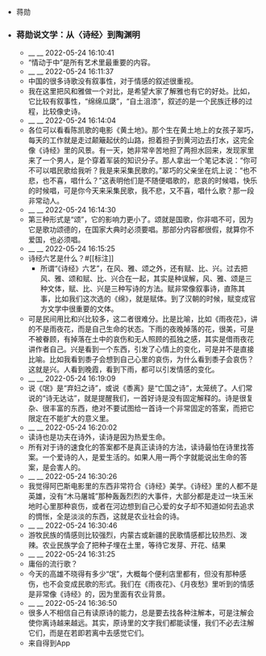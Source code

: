 - 蒋勋
- ### 蒋勋说文学：从〈诗经〉到陶渊明
    - __ __ 2022-05-24 16:10:41
    - “情动于中”是所有艺术里最重要的内容。
    - __ __ 2022-05-24 16:11:37
    - 中国的很多诗歌没有叙事性，对于情感的叙述很重视。
    - 我在这里把风和雅做一个对比，是希望大家了解雅也有它的好处。比如，它比较有叙事性，“绵绵瓜瓞”，“自土沮漆”，叙述的是一个民族迁移的过程，比较像史诗。
    - __ __ 2022-05-24 16:14:04
    - 各位可以看看陈凯歌的电影《黄土地》。那个生在黄土地上的女孩子翠巧，每天的工作就是走过颠簸起伏的山路，担着担子到黄河边去打水，这完全像《诗经》里的风景。有一天，她非常辛苦地担了两担水回来，发现家里来了一个男人，是个穿着军装的知识分子。那人拿出一个笔记本说：“你可不可以唱民歌给我听？我是来采集民歌的。”翠巧的父亲坐在炕上说：“也不悲，也不喜，唱什么？”这表明他们是不随便唱歌的，悲哀的时候唱，快乐的时候唱，可是你今天来采集民歌，我不悲，又不喜，唱什么歌？那一段非常动人。
    - __ __ 2022-05-24 16:14:30
    - 第三种形式是“颂”，它的影响力更小了。颂就是国歌，你非唱不可，因为它是歌功颂德的，在国家大典时必须要唱。那部分内容都很假，就算你不爱国，也必须唱。
    - __ __ 2022-05-24 16:15:25
    - 诗经六艺是什么？#[[标注]]
        - 所谓“《诗经》六艺”，在风、雅、颂之外，还有赋、比、兴。过去把风、雅、颂和赋、比、兴合在一起，其实是种误解，风、雅、颂是三种文体，赋、比、兴是三种写诗的方法。赋非常像叙事诗，直陈其事，比如我们这次选的《绵》，就是赋体。到了汉朝的时候，赋变成官方文学中很重要的文体。
    - 可是民间用比和兴比较多，这二者很难分。比是比喻，比如《雨夜花》，讲的不是雨夜花，而是自己生命的状态。下雨的夜晚掉落的花，很美，可是不被眷顾，有掉落在土中的哀伤和无人照顾的孤独之感，其实是借雨夜花讲作者自己。兴是看到一个东西，引发了心情上的变化，可是并不是直接比喻。比如我看到黍子会想到自己心里的哀伤，为什么看到黍子会哀伤？这就是兴。人看到晚霞，看到下雨，都可以引发情感的变化。
    - __ __ 2022-05-24 16:19:09
    - 说《氓》是“弃妇之诗”，或说《黍离》是“亡国之诗”，太笼统了。人们常说的“诗无达诂”，就是提醒我们，一首好诗是没有固定解释的。诗是很复杂、很丰富的东西，绝对不要试图给一首诗一个非常固定的答案，而把它限定在不能扩大的意义里。
    - __ __ 2022-05-24 16:20:02
    - 读诗也是功夫在诗外，读诗是因为热爱生命。
    - 所有对于诗的速食化的答案都不是真正读诗的方法，读诗最怕在诗里找答案。一个爱诗的人，是爱生活的。如果人用一两个字就能说出生命的答案，是会害人的。
    - __ __ 2022-05-24 16:30:26
    - 我觉得阿巴斯电影里的东西非常符合《诗经》美学。《诗经》里的人都不是英雄，没有“木马屠城”那种轰轰烈烈的大事件，大部分都是走过一块玉米地时心里那种哀伤，或者在河边想到自己心爱的女子却不知道如何去追求的惆怅，全是淡淡的东西，这就是农业社会的诗。
    - __ __ 2022-05-24 16:30:46
    - 游牧民族的情感则比较强烈，内蒙古或新疆的民歌情感都比较热烈、泼辣。农业民族学会了把种子埋在土里，等待它发芽、开花、结果
    - __ __ 2022-05-24 16:31:25
    - 庸俗的流行歌？
    - 今天的高雄不晓得有多少“氓”，大概每个便利店里都有，但没有那种感伤，也不会变成民歌的形式。我们在《雨夜花》、《月夜愁》里听到的情感是非常像《诗经》的，因为里面有农业背景。
    - __ __ 2022-05-24 16:36:50
    - 很多人不相信自己有读原诗的能力，总是要去找各种注解本，可是注解会使你离诗越来越远。其实，原诗里的文字我们都能读懂，我们不必去注解它们，而是在若即若离中去感觉它们。
    - 来自得到App
